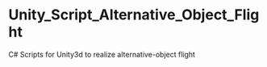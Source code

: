 # Unity_Script_Alternative_Object_Flight

C# Scripts for Unity3d to realize alternative-object flight
